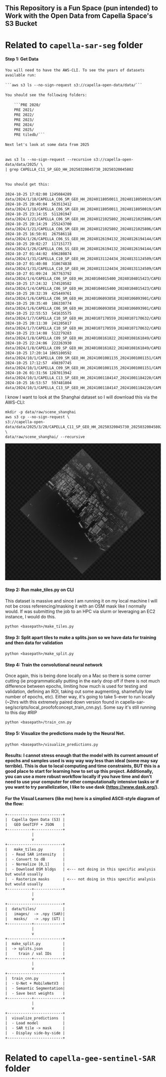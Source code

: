 ## This Repository is a Fun Space (pun intended) to Work with the Open Data from Capella Space's S3 Bucket

# Related to ```capella-sar-seg``` folder

#### Step 1: Get Data

    You will need to have the AWS-CLI. To see the years of datasets available run:

    ```aws s3 ls --no-sign-request s3://capella-open-data/data/```

    You should see the following folders:

        ```PRE 2020/
        PRE 2021/
        PRE 2022/
        PRE 2023/
        PRE 2024/
        PRE 2025/
        PRE tiledb/```

    Next let's look at some data from 2025


    aws s3 ls --no-sign-request --recursive s3://capella-open-data/data/2025/ \
    | grep CAPELLA_C11_SP_GEO_HH_20250320045730_20250320045802
 

    You should get this:

    2024-10-25 17:02:00 1245084289 data/2024/1/18/CAPELLA_C06_SM_GEO_HH_20240118050011_20240118050019/CAPELLA_C06_SM_GEO_HH_20240118050011_20240118050019.tif
    2024-10-25 20:40:04  563513412 data/2024/1/18/CAPELLA_C06_SM_GEO_HH_20240118050011_20240118050019/CAPELLA_C06_SM_GEO_HH_20240118050011_20240118050019_preview.tif
    2024-10-25 23:14:15  511201947 data/2024/1/21/CAPELLA_C06_SM_GEO_HH_20240121025802_20240121025806/CAPELLA_C06_SM_GEO_HH_20240121025802_20240121025806.tif
    2024-10-25 20:14:29  255243700 data/2024/1/21/CAPELLA_C06_SM_GEO_HH_20240121025802_20240121025806/CAPELLA_C06_SM_GEO_HH_20240121025802_20240121025806_preview.tif
    2024-10-25 16:50:01  267586118 data/2024/1/26/CAPELLA_C06_SS_GEO_HH_20240126194132_20240126194144/CAPELLA_C06_SS_GEO_HH_20240126194132_20240126194144.tif
    2024-10-25 20:02:27  117151773 data/2024/1/26/CAPELLA_C06_SS_GEO_HH_20240126194132_20240126194144/CAPELLA_C06_SS_GEO_HH_20240126194132_20240126194144_preview.tif
    2024-10-27 01:44:02  696280874 data/2024/1/31/CAPELLA_C10_SP_GEO_HH_20240131124434_20240131124509/CAPELLA_C10_SP_GEO_HH_20240131124434_20240131124509.tif
    2024-10-27 01:40:08  318674838 data/2024/1/31/CAPELLA_C10_SP_GEO_HH_20240131124434_20240131124509/CAPELLA_C10_SP_GEO_HH_20240131124434_20240131124509_preview.tif
    2024-10-27 01:09:24  367763792 data/2024/1/4/CAPELLA_C06_SP_GEO_HH_20240104015400_20240104015423/CAPELLA_C06_SP_GEO_HH_20240104015400_20240104015423.tif
    2024-10-25 17:24:32  174520582 data/2024/1/4/CAPELLA_C06_SP_GEO_HH_20240104015400_20240104015423/CAPELLA_C06_SP_GEO_HH_20240104015400_20240104015423_preview.tif
    2024-10-25 20:32:39  425449761 data/2024/1/6/CAPELLA_C06_SM_GEO_HH_20240106093858_20240106093901/CAPELLA_C06_SM_GEO_HH_20240106093858_20240106093901.tif
    2024-10-25 20:35:40  186330774 data/2024/1/6/CAPELLA_C06_SM_GEO_HH_20240106093858_20240106093901/CAPELLA_C06_SM_GEO_HH_20240106093858_20240106093901_preview.tif
    2024-10-25 22:55:53  541635575 data/2024/1/7/CAPELLA_C10_SP_GEO_HH_20240107170559_20240107170632/CAPELLA_C10_SP_GEO_HH_20240107170559_20240107170632.tif
    2024-10-25 20:11:30  241205817 data/2024/1/7/CAPELLA_C10_SP_GEO_HH_20240107170559_20240107170632/CAPELLA_C10_SP_GEO_HH_20240107170559_20240107170632_preview.tif
    2024-10-25 23:14:08  512279283 data/2024/1/8/CAPELLA_C09_SP_GEO_HH_20240108161822_20240108161849/CAPELLA_C09_SP_GEO_HH_20240108161822_20240108161849.tif
    2024-10-25 22:24:06  222263930 data/2024/1/8/CAPELLA_C09_SP_GEO_HH_20240108161822_20240108161849/CAPELLA_C09_SP_GEO_HH_20240108161822_20240108161849_preview.tif
    2024-10-25 17:20:14 1065100592 data/2024/10/1/CAPELLA_C09_SM_GEO_HH_20241001001135_20241001001151/CAPELLA_C09_SM_GEO_HH_20241001001135_20241001001151.tif
    2024-10-25 17:12:57  498397745 data/2024/10/1/CAPELLA_C09_SM_GEO_HH_20241001001135_20241001001151/CAPELLA_C09_SM_GEO_HH_20241001001135_20241001001151_preview.tif
    2024-10-26 01:31:56 1287013942 data/2024/10/1/CAPELLA_C13_SP_GEO_HH_20241001184147_20241001184220/CAPELLA_C13_SP_GEO_HH_20241001184147_20241001184220.tif
    2024-10-25 16:53:57  597481804 data/2024/10/1/CAPELLA_C13_SP_GEO_HH_20241001184147_20241001184220/CAPELLA_C13_SP_GEO_HH_20241001184147_20241001184220_preview.tif

I know I want to look at the Shanghai dataset so I will download this via the AWS-CLI:
    
    mkdir -p data/raw/scene_shanghai
    aws s3 cp --no-sign-request \
    s3://capella-open-data/data/2025/3/20/CAPELLA_C11_SP_GEO_HH_20250320045730_20250320045802/ \
    data/raw/scene_shanghai/ --recursive

![Shanghai Data](https://github.com/kllewers/Capella_Space_Dabbling/raw/main/Shanghai_data.png)




#### Step 2: Run make_tiles.py on CLI

This dataset is massive and since I am running it on my local machine I will not be cross referencing/masking it with an OSM mask like I normally would. If was submitting the job to an HPC via slurm or leveraging an EC2 instance, I would do this.

    python <basepath>/make_tiles.py

#### Step 3: Split apart tiles to make a splits.json so we have data for training and then data for validation

    python <basepath>/make_split.py

#### Step 4: Train the convolutional neural network

Once again, this is being done locally on a Mac so there is some corner cutting (ie programmatically putting in the early drop off if there is not much difference between epochs, limiting how much is used for testing and validation, defining an ROI, taking out some augmenting, shamefully low number of epochs, etc). Either way, it's going to take 5-ever to run locally (~2hrs with this extremely paired down version found in capella-sar-seg/scripts/local_proofofconcept_train_cnn.py). Some say it's still running to this day #RIP

    python <basepath>/train_cnn.py

#### Step 5: Visualize the predictions made by the Neural Net. 

    python <basepath>/visualize_predictions.py


#### Results: I cannot stress enough that the model with its current amount of epochs and samples used is way way way less than ideal (some may say terrible). This is due to local computing and time constraints, BUT this is a good place to start for learning how to set up this project. Additionally, you can use a more robust workflow locally if you have time and don't need to use your computer for other computationally intensive tasks or if you want to try parallelization, I like to use dask (https://www.dask.org/).


#### For the Visual Learners (like me) here is a simplied ASCII-style diagram of the flow:

```
+-------------------------+
|  Capella Open Data (S3) |
|   GEO GeoTIFF + JSON    |
+-----------+-------------+
            |
            v
+-------------------------+
|   make_tiles.py         |
|  - Read SAR intensity   |
|  - Convert to dB        |
|  - Normalize [0,1]      |
|  - Download OSM bldgs   | <--- not doing in this specific analysis but would usually
|  - Rasterize masks      | <--- not doing in this specific analysis but would usually
+-----------+-------------+
            |
            v
+-------------------------+
|  data/tiles/            |
|   images/  -> .npy (SAR)|
|   masks/   -> .npy (GT) |
+-----------+-------------+
            |
            v
+-------------------------+
|  make_split.py          |
|  -> splits.json         |
|     train / val IDs     |
+-----------+-------------+
            |
            v
+-------------------------+
|  train_cnn.py           |
|  - U-Net + MobileNetV3  |
|  - Semantic Segmentation|
|  - Save best weights    |
+-----------+-------------+
            |
            v
+-------------------------+
|  visualize_predictions  |
|  - Load model           |
|  - SAR tile -> mask     |
|  - Display side-by-side |
+-------------------------+
```


# Related to ```capella-gee-sentinel-SAR``` folder
